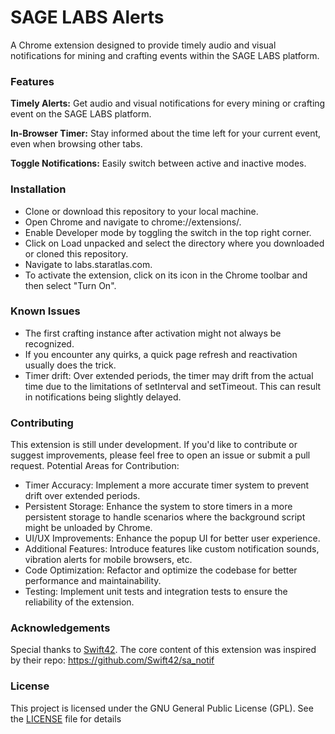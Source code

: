 # **SAGE LABS Alerts**
A Chrome extension designed to provide timely audio and visual notifications for mining and crafting events within the SAGE LABS platform.

### **Features**
**Timely Alerts:** 
Get audio and visual notifications for every mining or crafting event on the SAGE LABS platform.

**In-Browser Timer:**
Stay informed about the time left for your current event, even when browsing other tabs.

**Toggle Notifications:** 
Easily switch between active and inactive modes.

### Installation
- Clone or download this repository to your local machine.
- Open Chrome and navigate to chrome://extensions/.
- Enable Developer mode by toggling the switch in the top right corner.
- Click on Load unpacked and select the directory where you downloaded or cloned this repository.
- Navigate to labs.staratlas.com.
- To activate the extension, click on its icon in the Chrome toolbar and then select "Turn On".

### Known Issues
- The first crafting instance after activation might not always be recognized.
- If you encounter any quirks, a quick page refresh and reactivation usually does the trick.
- Timer drift: Over extended periods, the timer may drift from the actual time due to the limitations of setInterval and setTimeout. This can result in notifications being slightly delayed.

### Contributing
This extension is still under development. If you'd like to contribute or suggest improvements, please feel free to open an issue or submit a pull request.
Potential Areas for Contribution:
- Timer Accuracy: Implement a more accurate timer system to prevent drift over extended periods.
- Persistent Storage: Enhance the system to store timers in a more persistent storage to handle scenarios where the background script might be unloaded by Chrome.
- UI/UX Improvements: Enhance the popup UI for better user experience.
- Additional Features: Introduce features like custom notification sounds, vibration alerts for mobile browsers, etc.
- Code Optimization: Refactor and optimize the codebase for better performance and maintainability.
- Testing: Implement unit tests and integration tests to ensure the reliability of the extension.

### Acknowledgements
Special thanks to [Swift42]([url](https://github.com/Swift42)). The core content of this extension was inspired by their repo: https://github.com/Swift42/sa_notif

### License
This project is licensed under the GNU General Public License (GPL). See the [LICENSE]([url](https://github.com/DarwiinSA/sage-labs-alert/blob/main/LICENSE)https://github.com/DarwiinSA/sage-labs-alert/blob/main/LICENSE) file for details
